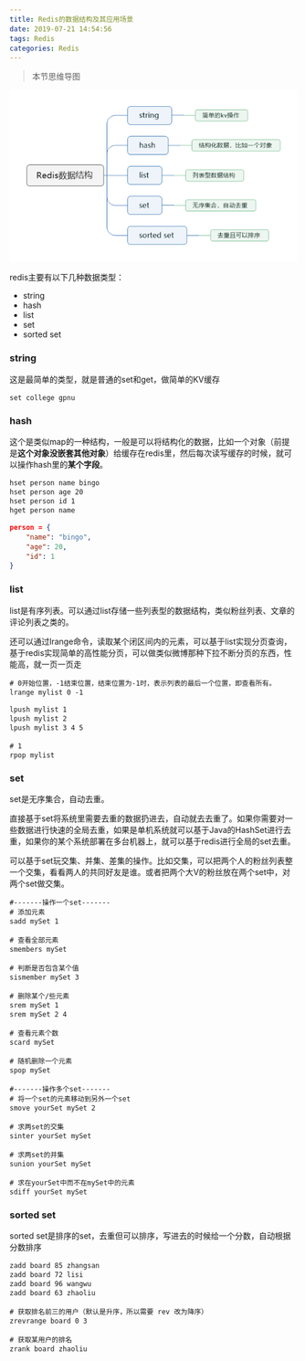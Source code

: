 ```yaml
---
title: Redis的数据结构及其应用场景
date: 2019-07-21 14:54:56
tags: Redis
categories: Redis
---
```


> 本节思维导图

![Redis数据结构](Redis的数据结构及其应用场景/Redis数据结构.png)

redis主要有以下几种数据类型：

- string
- hash
- list
- set
- sorted set

### string

这是最简单的类型，就是普通的set和get，做简单的KV缓存

```sqlite
set college gpnu
```

### hash

这个是类似map的一种结构，一般是可以将结构化的数据，比如一个对象（前提是**这个对象没嵌套其他对象**）给缓存在redis里，然后每次读写缓存的时候，就可以操作hash里的**某个字段**。

```
hset person name bingo
hset person age 20
hset person id 1
hget person name
```

```json
person = {
    "name": "bingo",
    "age": 20,
    "id": 1
}
```

### list

list是有序列表。可以通过list存储一些列表型的数据结构，类似粉丝列表、文章的评论列表之类的。

还可以通过lrange命令，读取某个闭区间内的元素，可以基于list实现分页查询，基于redis实现简单的高性能分页，可以做类似微博那种下拉不断分页的东西，性能高，就一页一页走

```
# 0开始位置，-1结束位置，结束位置为-1时，表示列表的最后一个位置，即查看所有。
lrange mylist 0 -1
```

```
lpush mylist 1
lpush mylist 2
lpush mylist 3 4 5

# 1
rpop mylist
```

### set

set是无序集合，自动去重。

直接基于set将系统里需要去重的数据扔进去，自动就去去重了。如果你需要对一些数据进行快速的全局去重，如果是单机系统就可以基于Java的HashSet进行去重，如果你的某个系统部署在多台机器上，就可以基于redis进行全局的set去重。

可以基于set玩交集、并集、差集的操作。比如交集，可以把两个人的粉丝列表整一个交集，看看两人的共同好友是谁。或者把两个大V的粉丝放在两个set中，对两个set做交集。

```
#-------操作一个set-------
# 添加元素
sadd mySet 1

# 查看全部元素
smembers mySet

# 判断是否包含某个值
sismember mySet 3

# 删除某个/些元素
srem mySet 1
srem mySet 2 4

# 查看元素个数
scard mySet

# 随机删除一个元素
spop mySet

#-------操作多个set-------
# 将一个set的元素移动到另外一个set
smove yourSet mySet 2

# 求两set的交集
sinter yourSet mySet

# 求两set的并集
sunion yourSet mySet

# 求在yourSet中而不在mySet中的元素
sdiff yourSet mySet
```

### sorted set

sorted set是排序的set，去重但可以排序，写进去的时候给一个分数，自动根据分数排序

```
zadd board 85 zhangsan
zadd board 72 lisi
zadd board 96 wangwu
zadd board 63 zhaoliu

# 获取排名前三的用户（默认是升序，所以需要 rev 改为降序）
zrevrange board 0 3

# 获取某用户的排名
zrank board zhaoliu
```

